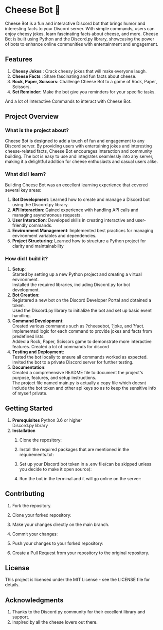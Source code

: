 # Cheese Bot 🧀
Cheese Bot is a fun and interactive Discord bot that brings humor and interesting facts to your Discord server. With simple commands, users can enjoy cheesy jokes, learn fascinating facts about cheese, and more. Cheese Bot is built using Python and the Discord.py library, showcasing the power of bots to enhance online communities with entertainment and engagement.

## Features
1. **Cheesy Jokes** : Crack cheesy jokes that will make everyone laugh.
2. **Cheese Facts** : Share fascinating and fun facts about cheese.
3. **Rock, Paper, Scissors**: Challenge Cheese Bot to a game of Rock, Paper, Scissors.
4. **Set Reminder**: Make the bot give you reminders for your specific tasks.<br>

And a lot of Interactive Commands to interact with Cheese Bot.
<br>

## Project Overview
### What is the project about?
Cheese Bot is designed to add a touch of fun and engagement to any Discord server. By providing users with entertaining jokes and interesting cheese-related facts, Cheese Bot encourages interaction and community building. The bot is easy to use and integrates seamlessly into any server, making it a delightful addition for cheese enthusiasts and casual users alike.
### What did I learn?
Building Cheese Bot was an excellent learning experience that covered several key areas:
1. **Bot Development**: Learned how to create and manage a Discord bot using the Discord.py library.
2. **API Interaction**: Gained experience with handling API calls and managing asynchronous requests.
3. **User Interaction**: Developed skills in creating interactive and user-friendly commands.
4. **Environment Management**: Implemented best practices for managing environment variables and dependencies.
5. **Project Structuring**: Learned how to structure a Python project for clarity and maintainability
### How did I build it?
1. **Setup**: <br>
      Started by setting up a new Python project and creating a virtual environment. <br>
      Installed the required libraries, including Discord.py for bot development.
2. **Bot Creation**: <br>
      Registered a new bot on the Discord Developer Portal and obtained a token. <br>
      Used the Discord.py library to initialize the bot and set up basic event handling.
3. **Command Development**: <br>
      Created various commands such as ?cheesebot, ?joke, and ?fact.<br>
      Implemented logic for each command to provide jokes and facts from predefined lists.<br>
      Added a Rock, Paper, Scissors game to demonstrate more interactive features.
      Created a lot of commands for discord
4. **Testing and Deployment**: <br>
      Tested the bot locally to ensure all commands worked as expected.<br>
      Invited the bot to a private Discord server for further testing.
5. **Documentation**: <br>
      Created a comprehensive README file to document the project's purpose, features, and setup instructions.<br>
      The project file named main.py is actually a copy file which doesnt include the bot token and other api keys so as to keep the sensitive info of myself private. 

## Getting Started
1. **Prerequisites** 
Python 3.6 or higher <br>
Discord.py library
2. **Installation** 
      1. Clone the repository:

      2. Install the required packages that are mentioned in the requirements.txt:
  
      3. Set up your Discord bot token in a .env file(can be skipped unless you decide to make it open source):
  
      4. Run the bot in the terminal and it will go online on the server:

         
## Contributing
1. Fork the repository.
2. Clone your forked repository:
   
3. Make your changes directly on the main branch.
4. Commit your changes:
   
5. Push your changes to your forked repository:
 
6. Create a Pull Request from your repository to the original repository.
## License
This project is licensed under the MIT License - see the LICENSE file for details.
## Acknowledgments
1. Thanks to the Discord.py community for their excellent library and support.
2. Inspired by all the cheese lovers out there.
